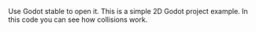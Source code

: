 Use Godot stable to open it. This is a simple 2D Godot project example. In this code you can see how collisions work.
